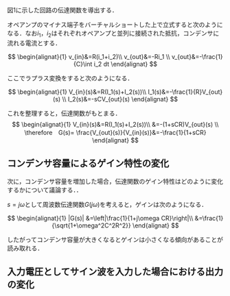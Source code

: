 図1に示した回路の伝達関数を導出する．

オペアンプのマイナス端子をバーチャルショートした上で立式すると次のようになる．なお$i_1$，$i_2$はそれぞれオペアンプと並列に接続された抵抗，コンデンサに流れる電流とする．

$$
\begin{alignat}{1}
v_{in}&=R(i_1+i_2)\\
v_{out}&=-Ri_1 \\
v_{out}&=-\frac{1}{C}\int i_2 dt
\end{alignat}
$$

ここでラプラス変換をすると次のようになる．

$$
\begin{alignat}{1}
V_{in}(s)&=R(I_1(s)+I_2(s))\\
I_1(s)&=-\frac{1}{R}V_{out}(s) \\
I_2(s)&=-sCV_{out}(s)
\end{alignat}
$$

これを整理すると，伝達関数がもとまる．
$$
\begin{alignat}{1}
V_{in}(s)&=R(I_1(s)+I_2(s))\\
&=-(1+sCR)V_{out}(s) \\
\therefore　G(s)= \frac{V_{out}(s)}{V_{in}(s)}&=-\frac{1}{1+sCR}
\end{alignat}
$$


## コンデンサ容量によるゲイン特性の変化
次に，コンデンサ容量を増加した場合，伝達関数のゲイン特性はどのように変化するかについて議論する．．


$s=j\omega$として周波数伝達関数$G(j\omega)$を考えると，ゲインは次のようになる．

$$
\begin{alignat}{1}
|G(s)| &=\left|\frac{1}{1+j\omega CR}\right|\\
&=\frac{1}{\sqrt{1+\omega^2C^2R^2}}
\end{alignat}
$$

したがってコンデンサ容量が大きくなるとゲインは小さくなる傾向があることが読み取れる．

## 入力電圧としてサイン波を入力した場合における出力の変化



